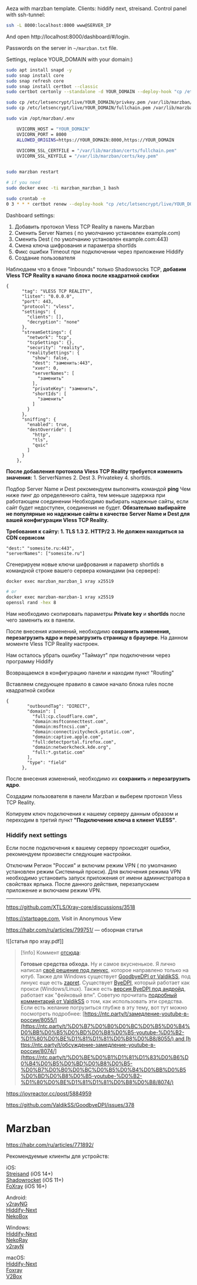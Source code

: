 Aeza with marzban template. Clients: hiddify next, streisand. Control panel with ssh-tunnel:

```bash
ssh -L 8000:localhost:8000 www@SERVER_IP
```

And open http://localhost:8000/dashboard/#/login.

Passwords on the server in `~/marzban.txt` file.

Settings, replace YOUR_DOMAIN with your domain:)

```bash
sudo apt install snapd -y
sudo snap install core
sudo snap refresh core
sudo snap install certbot --classic
sudo certbot certonly --standalone -d YOUR_DOMAIN --deploy-hook "cp /etc/letsencrypt/live/YOUR_DOMAIN/privkey.pem /var/lib/marzban/certs/key.pem && cp /etc/letsencrypt/live/YOUR_DOMAIN/fullchain.pem /var/lib/marzban/certs/fullchain.pem"

sudo cp /etc/letsencrypt/live/YOUR_DOMAIN/privkey.pem /var/lib/marzban/certs/key.pem
sudo cp /etc/letsencrypt/live/YOUR_DOMAIN/fullchain.pem /var/lib/marzban/certs/fullchain.pem

sudo vim /opt/marzban/.env

	UVICORN_HOST = "YOUR_DOMAIN"
	UVICORN_PORT = 8000
	ALLOWED_ORIGINS=https://YOUR_DOMAIN:8000,https://YOUR_DOMAIN
	
	UVICORN_SSL_CERTFILE = "/var/lib/marzban/certs/fullchain.pem"
	UVICORN_SSL_KEYFILE = "/var/lib/marzban/certs/key.pem"


sudo marzban restart

# if you need
sudo docker exec -ti marzban_marzban_1 bash

sudo crontab -e
0 3 * * * certbot renew --deploy-hook "cp /etc/letsencrypt/live/YOUR_DOMAIN/privkey.pem /var/lib/marzban/certs/key.pem && cp /etc/letsencrypt/live/YOUR_DOMAIN/fullchain.pem /var/lib/marzban/certs/fullchain.pem"
```

Dashboard settings:

1. Добавить протокол Vless TCP Reality в панель Marzban
2. Сменить Server Names ( по умолчанию установлен example.com)
3. Сменить Dest ( по умолчанию установлен example.com:443)
4. Смена ключа шифрования и параметра shortIds
5. Фикс ошибки Timeout при подключении через приложение Hiddify
6. Создание пользователя

Наблюдаем что в блоке "Inbounds" только Shadowsocks TCP, **добавим Vless TCP Reality в начало блока после квадратной скобки**

```
{
      "tag": "VLESS TCP REALITY",
      "listen": "0.0.0.0",
      "port": 443,
      "protocol": "vless",
      "settings": {
        "clients": [],
        "decryption": "none"
      },
      "streamSettings": {
        "network": "tcp",
        "tcpSettings": {},
        "security": "reality",
        "realitySettings": {
          "show": false,
          "dest": "заменить:443",
          "xver": 0,
          "serverNames": [
            "заменить"
          ],
          "privateKey": "заменить",
          "shortIds": [
            "заменить"
          ]
        }
      },
      "sniffing": {
        "enabled": true,
        "destOverride": [
          "http",
          "tls",
          "quic"
        ]
      }
    },
```

**После добавления протокола Vless TCP Reality требуется изменить значения:** 1. ServerNames 2. Dest 3. Privatekey 4. shortIds.

Подбор Server Name и Dest рекомендуем выполнять командой **ping** Чем ниже пинг до определенного сайта, тем меньше задержка при работающем соединении Необходимо выбирать надежные сайты, если сайт будет недоступен, соединения не будет. **Обязательно выбирайте не популярные но надежные сайты в качестве** **Server Name и Dest для вашей конфигурации Vless TCP Reality.**

**Требования к сайту: 1. TLS 1.3 2. HTTP/2 3. Не должен находиться за CDN сервисом**

```
"dest:" "somesite.ru:443",
"serverNames": ["somesite.ru"]
```

Сгенерируем новые ключи шифрования и параметр shortIds в командной строке вашего сервера командами (на сервере):

```bash
docker exec marzban_marzban_1 xray x25519

# or
docker exec marzban-marzban-1 xray x25519
openssl rand -hex 8
```
Нам необходимо скопировать параметры **Private key** и **shortIds** после чего заменить их в панели.

После внесения изменений, необходимо **сохранить изменения, перезагрузить ядро и перезагрузить страницу в браузере**. На данном моменте Vless TCP Reality настроен.

Нам осталось убрать ошибку "Таймаут" при подключении через программу Hiddify

Возвращаемся в конфигурацию панели и находим пункт "Routing"

Вставляем следующее правило в самое начало блока rules после квадратной скобки

```
{
        "outboundTag": "DIRECT",
        "domain": [
          "full:cp.cloudflare.com",
          "domain:msftconnecttest.com",
          "domain:msftncsi.com",
          "domain:connectivitycheck.gstatic.com",
          "domain:captive.apple.com",
          "full:detectportal.firefox.com",
          "domain:networkcheck.kde.org",
          "full:*.gstatic.com"
        ],
        "type": "field"
      },
```

После внесения изменений, необходимо их **сохранить** и **перезагрузить ядро**.

Создадим пользователя в панели Marzban и выберем протокол Vless TCP Reality.

Копируем ключ подключения к нашему серверу данным образом и переходим в третий пункт **"Подключение ключа в клиент VLESS"**.

### Hiddify next settings

Если после подключения к вашему серверу происходят ошибки, рекомендуем произвести следующие настройки.

Отключим Регион "Россия" и включим режим VPN ( по умолчанию установлен режим Системный прокси). Для включения режима VPN необходимо установить запуск приложения от имени администратора в свойствах ярлыка. После данного действия, перезапускаем приложение и включаем режим VPN.

---

https://github.com/XTLS/Xray-core/discussions/3518

https://startpage.com, Visit in Anonymous View

https://habr.com/ru/articles/799751/ — обзорная статья

![[статья про xray.pdf]]


>[!info] Коммент [отсюда](https://habr.com/ru/articles/832678/):
>
>**Готовые средства обхода.** Ну и самое вкусненькое. Я лично написал [своё решение под линукс](https://github.com/Waujito/youtubeUnblock), которое направлено только на ютуб. Также для Windows существует [GoodbyeDPI от ValdikSS](https://github.com/ValdikSS/GoodbyeDPI), под линукс еще есть [zapret](https://github.com/bol-van/zapret). Существует [ByeDPI](https://github.com/hufrea/byedpi), который работает как прокси (Windows/Linux). Также есть [версия ByeDPI под андройд](https://github.com/dovecoteescapee/ByeDPIAndroid), работает как "фейковый впн". Советую прочитать [подробный комментарий от ValdikSS](https://github.com/yt-dlp/yt-dlp/issues/10443#issuecomment-2248940967) о том, как использовать эти средства. Если есть желание погрузиться глубже в эту тему, вот тут можно посмотреть подробнее: [https://ntc.party/t/замедление-youtube-в-россии/8055/](https://ntc.party/t/%D0%B7%D0%B0%D0%BC%D0%B5%D0%B4%D0%BB%D0%B5%D0%BD%D0%B8%D0%B5-youtube-%D0%B2-%D1%80%D0%BE%D1%81%D1%81%D0%B8%D0%B8/8055/) and [https://ntc.party/t/обсуждение-замедление-youtube-в-россии/8074/](https://ntc.party/t/%D0%BE%D0%B1%D1%81%D1%83%D0%B6%D0%B4%D0%B5%D0%BD%D0%B8%D0%B5-%D0%B7%D0%B0%D0%BC%D0%B5%D0%B4%D0%BB%D0%B5%D0%BD%D0%B8%D0%B5-youtube-%D0%B2-%D1%80%D0%BE%D1%81%D1%81%D0%B8%D0%B8/8074/)

https://joyreactor.cc/post/5884959

https://github.com/ValdikSS/GoodbyeDPI/issues/378

# Marzban

https://habr.com/ru/articles/771892/

Рекомендуемые клиенты для устройств:

iOS:  
[Streisand](https://apps.apple.com/app/id6450534064) (iOS 14+)  
[Shadowrocket](https://apps.apple.com/us/app/shadowrocket/id932747118) (iOS 11+)  
[FoXray](https://apps.apple.com/us/app/foxray/id6448898396) (iOS 16+)

Android:  
[v2rayNG](https://github.com/2dust/v2rayNG/releases)  
[Hiddify-Next](https://play.google.com/store/apps/details?id=app.hiddify.com)  
[NekoBox](https://github.com/MatsuriDayo/NekoBoxForAndroid/releases)

Windows:  
[Hiddify-Next](https://github.com/hiddify/hiddify-next/releases/)  
[NekoRay](https://github.com/MatsuriDayo/nekoray/releases)  
[v2rayN](https://v2rayn/)

macOS:  
[Hiddify-Next](https://github.com/hiddify/hiddify-next/releases/latest/download/hiddify-macos-universal.zip)  
[Foxray](https://apps.apple.com/us/app/foxray/id6448898396)  
[V2Box](https://apps.apple.com/us/app/v2box-v2ray-client/id6446814690)
